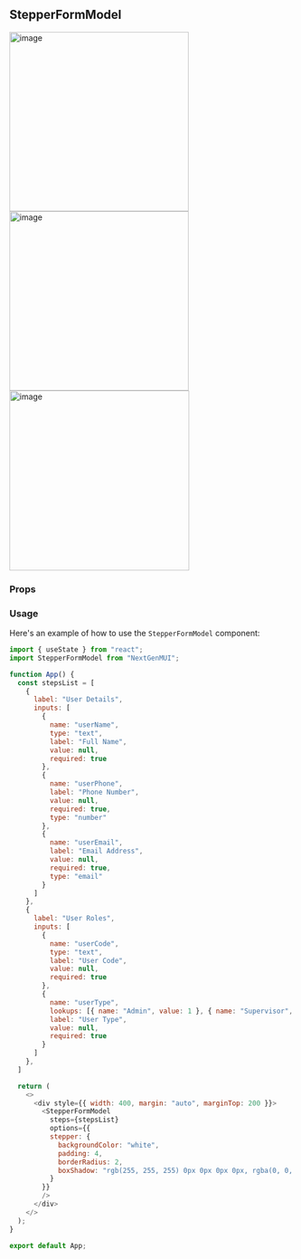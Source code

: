 ## StepperFormModel 

<img width="317" alt="image" src="https://github.com/amoskyalo/NextGenMUI/assets/91586973/af41ff81-3847-4b85-ab29-0bece002adfa">
<img width="317" alt="image" src="https://github.com/amoskyalo/NextGenMUI/assets/91586973/73e264a2-2664-4cfe-8ab0-a736adc30c79">
<img width="318" alt="image" src="https://github.com/amoskyalo/NextGenMUI/assets/91586973/56d68c91-299c-40d8-84a5-e44329c9926c">

### Props

### Usage

Here's an example of how to use the `StepperFormModel` component:

```javaScript
import { useState } from "react";
import StepperFormModel from "NextGenMUI";

function App() {
  const stepsList = [
    {
      label: "User Details",
      inputs: [
        {
          name: "userName",
          type: "text",
          label: "Full Name",
          value: null,
          required: true
        },
        {
          name: "userPhone",
          label: "Phone Number",
          value: null,
          required: true,
          type: "number"
        },
        {
          name: "userEmail",
          label: "Email Address",
          value: null,
          required: true,
          type: "email"
        }
      ]
    },
    {
      label: "User Roles",
      inputs: [
        {
          name: "userCode",
          type: "text",
          label: "User Code",
          value: null,
          required: true
        },
        {
          name: "userType",
          lookups: [{ name: "Admin", value: 1 }, { name: "Supervisor", value: 0 }, { name: "IT Admin", value: 0 }],
          label: "User Type",
          value: null,
          required: true
        }
      ]
    },
  ]

  return (
    <>
      <div style={{ width: 400, margin: "auto", marginTop: 200 }}>
        <StepperFormModel
          steps={stepsList}
          options={{
          stepper: {
            backgroundColor: "white",
            padding: 4,
            borderRadius: 2,
            boxShadow: "rgb(255, 255, 255) 0px 0px 0px 0px, rgba(0, 0, 0, 0.05) 0px 0px 0px 1px, rgba(0, 0, 0, 0.1) 0px 10px 15px -3px, rgba(0, 0, 0, 0.05) 0px 4px 6px -2px",
          }
        }}
        />
      </div>
    </>
  );
}

export default App;


```
